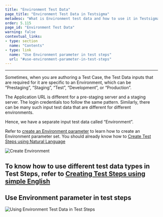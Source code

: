 ```yaml
---
title: "Environment Test Data"
page_title: "Environment Test Data in Testsigma"
metadesc: "What is Environment test data and how to use it in Testsigma"
order: 5.115
page_id: "Environment Test Data"
warning: false
contextual_links:
- type: section
  name: "Contents"
- type: link
  name: "Use Environment parameter in test steps"
  url: "#use-environment-parameter-in-test-steps"
---
```

---

Sometimes, when you are authoring a Test Case, the Test Data inputs that are required for it are specific to an Environment, which can be “Prestaging”, “Staging”, “Test”, “Development”, or “Production”.

The Application URL is different for a pre-staging server and a staging server. The login credentials too follow the same pattern. Similarly, there can be many such input test data that are different for different environments.

Hence, we have a separate input test data called “Environment”. 

Refer to [create an Environment parameter](https://testsigma.com/docs/test-data/create-environment-data/) to learn how to create an Environment parameter set. You should already know how to [Create Test Steps using Natural Language](https://testsigma.com/docs/test-cases/create-steps-nl/overview/)

![Create Environment](https://docs.testsigma.com/images/environment/create-environment.gif)

To know how to use different test data types in Test Steps, refer to [Creating Test Steps using simple English](https://testsigma.com/docs/test-cases/step-types/natural-language/)
---

## **Use Environment parameter in test steps**

![Using Environment Test Data in Test Steps](https://docs.testsigma.com/images/environment/environment-testdata-usage-test-steps-gif.gif)



